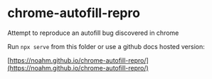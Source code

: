 # chrome-autofill-repro
Attempt to reproduce an autofill bug discovered in chrome

Run `npx serve` from this folder or use a github docs hosted version:

[https://noahm.github.io/chrome-autofill-repro/](https://noahm.github.io/chrome-autofill-repro/)
